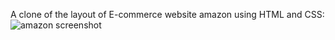 A clone of the layout of E-commerce website amazon using HTML and CSS:
![amazon screenshot](https://github.com/hardik4555/amazon-website-clone/assets/95064351/5e11c104-6216-4a21-a9fd-f7ed89e956f0)
